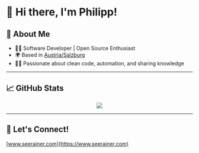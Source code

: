 # 👋 Hi there, I'm Philipp!

## 🚀 About Me

- 🧑‍💻 Software Developer | Open Source Enthusiast
- 🌍 Based in [Austria/Salzburg](https://www.openstreetmap.org/#map=13/47.80018/13.05614)
- 👨‍🎓 Passionate about clean code, automation, and sharing knowledge

---

## 📈 GitHub Stats

<p align="center">
   <img src="https://github-readme-stats.vercel.app/api/top-langs/?username=seerainer&theme=aura&height=&layout=compact&langs_count=100">
</p>

---

## 🤝 Let's Connect!

[www.seerainer.com](https://www.seerainer.com)
